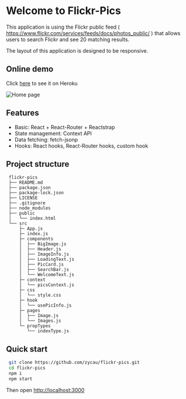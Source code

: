 # Welcome to Flickr-Pics

This application is using the Flickr public feed ( https://www.flickr.com/services/feeds/docs/photos_public/ ) that allows users to search Flickr and see 20 matching results.

The layout of this application is designed to be responsive.

## Online demo

Click [here](https://yucheng-flickr-pics.herokuapp.com/) to see it on Heroku

![Home page](https://yucheng.yz.id.au/flickr-pics/homepage.jpg)

## Features

* Basic: React + React-Router + Reactstrap
* State management: Context API
* Data fetching: fetch-jsonp
* Hooks: React hooks, React-Router hooks, custom hook

## Project structure

```
 flickr-pics
 ├── README.md
 ├── package.json
 ├── package-lock.json
 ├── LICENSE
 ├── .gitignore
 ├── node_modules
 ├── public
 │   └── index.html
 └── src
     ├─ App.js
     ├─ index.js
     ├─ components
     │  ├── BigImage.js
     │  ├── Header.js
     │  ├── ImageInfo.js
     │  ├── LoadingText.js
     │  ├── PicCard.js
     │  ├── SearchBar.js
     │  └── WelcomeText.js
     ├─ context
     │  └── picsContext.js
     ├─ css
     │  └── style.css
     ├─ hook
     │  └── usePicInfo.js
     ├─ pages
     │  ├── Image.js
     │  └── Images.js
     └─ propTypes
        └── indexType.js
```

## Quick start

```sh
 git clone https://github.com/zycau/flickr-pics.git
 cd flickr-pics
 npm i
 npm start
 ```

Then open [http://localhost:3000](http://localhost:3000)









